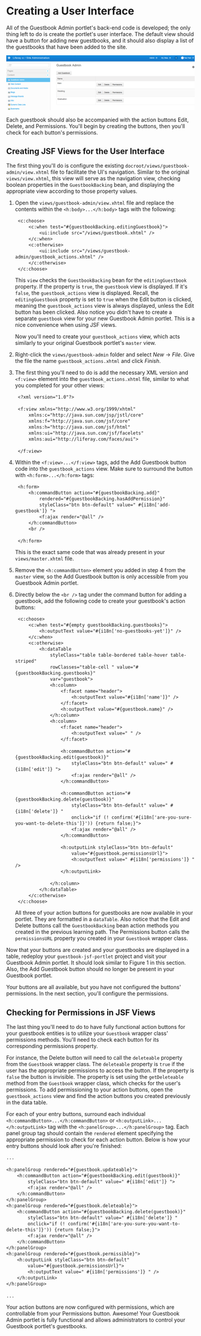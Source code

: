 # Creating a User Interface [](id=creating-a-user-interface)

All of the Guestbook Admin portlet's back-end code is developed; the only thing
left to do is create the portlet's user interface. The default view should have
a button for adding new guestbooks, and it should also display a list of the
guestbooks that have been added to the site. 

![Figure 1: The Guestbook Admin's UI will contain buttons to add, edit, delete, and control permissions of guestbook entities.](../../../images/guestbook-admin-jsf.png)

Each guestbook should also be accompanied with the action buttons Edit, Delete,
and Permissions. You'll begin by creating the buttons, then you'll check for
each button's permissions. 

## Creating JSF Views for the User Interface [](id=creating-jsf-views-for-the-user-interface)

The first thing you'll do is configure the existing
`docroot/views/guestbook-admin/view.xhtml` file to facilitate the UI's
navigation. Similar to the original `views/view.xhtml`, this view will serve as
the navigation view, checking boolean properties in the `GuestbookBacking` bean,
and displaying the appropriate view according to those property values. 

1. Open the `views/guestbook-admin/view.xhtml` file and replace the contents
   within the `<h:body>...</h:body>` tags with the following: 

        <c:choose>
            <c:when test="#{guestbookBacking.editingGuestbook}">
                <ui:include src="/views/guestbook.xhtml" />
            </c:when>
            <c:otherwise>
                <ui:include src="/views/guestbook-admin/guestbook_actions.xhtml" />
            </c:otherwise>
        </c:choose>

    This `view` checks the `GuestbookBacking` bean for the `editingGuestbook`
    property. If the property is `true`, the `guestbook` view is displayed. If
    it's `false`, the `guestbook_actions` view is displayed. Recall, the
    `editingGuestbook` property is set to `true` when the Edit button is
    clicked, meaning the `guestbook_actions` view is always displayed, unless
    the Edit button has been clicked. Also notice you didn't have to create a
    separate `guestbook` view for your new Guestbook Admin portlet. This is a
    nice convenience when using JSF views. 

    Now you'll need to create your `guestbook_actions` view, which acts
    similarly to your original Guestbook portlet's `master` view. 

2. Right-click the `views/guestbook-admin` folder and select *New* &rarr;
   *File*. Give the file the name `guestbook_actions.xhtml` and click *Finish*. 

3. The first thing you'll need to do is add the necessary XML version and
   `<f:view>` element into the `guestbook_actions.xhtml` file, similar to what
   you completed for your other views: 

        <?xml version="1.0"?>

        <f:view xmlns="http://www.w3.org/1999/xhtml"
            xmlns:c="http://java.sun.com/jsp/jstl/core"
            xmlns:f="http://java.sun.com/jsf/core"
            xmlns:h="http://java.sun.com/jsf/html"
            xmlns:ui="http://java.sun.com/jsf/facelets"
            xmlns:aui="http://liferay.com/faces/aui">

        </f:view>

4. Within the `<f:view>...</f:view>` tags, add the Add Guestbook button code
   into the `guestbook_actions` view. Make sure to surround the button with
   `<h:form>...</h:form>` tags: 

        <h:form>
            <h:commandButton action="#{guestbookBacking.add}"
                rendered="#{guestbookBacking.hasAddPermission}"
                styleClass="btn btn-default" value=" #{i18n['add-guestbook']} ">
                <f:ajax render="@all" />
            </h:commandButton>
            <br />

        </h:form>

    This is the exact same code that was already present in your
    `views/master.xhtml` file.

5. Remove the `<h:commandButton>` element you added in step 4 from the `master`
   view, so the Add Guestbook button is only accessible from you Guestbook Admin
   portlet. 

6. Directly below the `<br />` tag under the command button for adding a
   guestbook, add the following code to create your guestbook's action buttons: 

        <c:choose>
            <c:when test="#{empty guestbookBacking.guestbooks}">
                <h:outputText value="#{i18n['no-guestbooks-yet']}" />
            </c:when>
            <c:otherwise>
                <h:dataTable
                    styleClass="table table-bordered table-hover table-striped"
                    rowClasses="table-cell " value="#{guestbookBacking.guestbooks}"
                    var="guestbook">
                    <h:column>
                        <f:facet name="header">
                            <h:outputText value="#{i18n['name']}" />
                        </f:facet>
                        <h:outputText value="#{guestbook.name}" />
                    </h:column>
                    <h:column>
                        <f:facet name="header">
                            <h:outputText value=" " />
                        </f:facet>

                        <h:commandButton action="#{guestbookBacking.edit(guestbook)}"
                            styleClass="btn btn-default" value=" #{i18n['edit']} ">
                            <f:ajax render="@all" />
                        </h:commandButton>

                        <h:commandButton action="#{guestbookBacking.delete(guestbook)}"
                            styleClass="btn btn-default" value=" #{i18n['delete']} "
                            onclick="if (! confirm('#{i18n['are-you-sure-you-want-to-delete-this']}')) {return false;}">
                            <f:ajax render="@all" />
                        </h:commandButton>

                        <h:outputLink styleClass="btn btn-default"
                            value="#{guestbook.permissionsUrl}">
                            <h:outputText value=" #{i18n['permissions']} " />
                        </h:outputLink>

                    </h:column>
                </h:dataTable>
            </c:otherwise>
        </c:choose>

    All three of your action buttons for guestbooks are now available in your
    portlet. They are formatted in a `dataTable`. Also notice that the Edit and
    Delete buttons call the `GuestbookBacking` bean action methods you created
    in the previous learning path. The Permissions button calls the
    `permissionsURL` property you created in your `Guestbook` wrapper class. 

Now that your buttons are created and your guestbooks are displayed in a table,
redeploy your `guestbook-jsf-portlet` project and visit your Guestbook Admin
portlet. It should look similar to Figure 1 in this section. Also, the Add
Guestbook button should no longer be present in your Guestbook portlet. 

Your buttons are all available, but you have not configured the buttons'
permissions. In the next section, you'll configure the permissions. 

## Checking for Permissions in JSF Views [](id=checking-for-permissions-in-jsf-views)

The last thing you'll need to do to have fully functional action buttons for
your guestbook entities is to utilize your `Guestbook` wrapper class'
permissions methods. You'll need to check each button for its corresponding
permissions property. 

For instance, the Delete button will need to call the `deleteable` property from
the `Guestbook` wrapper class. The `deleteable` property is `true` if the user
has the appropriate permissions to access the button. If the property is `false`
the button is invisible. The property is set using the `getDeleteable` method
from the `Guestbook` wrapper class, which checks for the user's permissions. To
add permissioning to your action buttons, open the `guestbook_actions` view and
find the action buttons you created previously in the data table. 

For each of your entry buttons, surround each individual
`<h:commandButton>...</h:commandButton>` or `<h:outputLink>...</h:outputLink>`
tag with the `<h:panelGroup>...</h:panelGroup>` tag. Each panel group tag should
contain the `rendered` element specifying the appropriate permission to check
for each action button. Below is how your entry buttons should look after you're
finished: 

    ...

    <h:panelGroup rendered="#{guestbook.updateable}">
        <h:commandButton action="#{guestbookBacking.edit(guestbook)}"
            styleClass="btn btn-default" value=" #{i18n['edit']} ">
            <f:ajax render="@all" />
        </h:commandButton>
    </h:panelGroup>
    <h:panelGroup rendered="#{guestbook.deleteable}">
        <h:commandButton action="#{guestbookBacking.delete(guestbook)}"
            styleClass="btn btn-default" value=" #{i18n['delete']} "
            onclick="if (! confirm('#{i18n['are-you-sure-you-want-to-delete-this']}')) {return false;}">
            <f:ajax render="@all" />
        </h:commandButton>
    </h:panelGroup>
    <h:panelGroup rendered="#{guestbook.permissible}">
        <h:outputLink styleClass="btn btn-default"
            value="#{guestbook.permissionsUrl}">
            <h:outputText value=" #{i18n['permissions']} " />
        </h:outputLink>
    </h:panelGroup>

    ...

Your action buttons are now configured with permissions, which are controllable
from your Permissions button. Awesome! Your Guestbook Admin portlet is fully
functional and allows administrators to control your Guestbook portlet's
guestbooks. 
